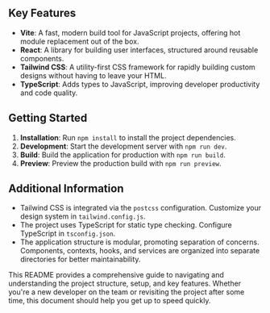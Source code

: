 
## Key Features

- **Vite**: A fast, modern build tool for JavaScript projects, offering hot module replacement out of the box.
- **React**: A library for building user interfaces, structured around reusable components.
- **Tailwind CSS**: A utility-first CSS framework for rapidly building custom designs without having to leave your HTML.
- **TypeScript**: Adds types to JavaScript, improving developer productivity and code quality.

## Getting Started

1. **Installation**: Run `npm install` to install the project dependencies.
2. **Development**: Start the development server with `npm run dev`.
3. **Build**: Build the application for production with `npm run build`.
4. **Preview**: Preview the production build with `npm run preview`.

## Additional Information

- Tailwind CSS is integrated via the `postcss` configuration. Customize your design system in `tailwind.config.js`.
- The project uses TypeScript for static type checking. Configure TypeScript in `tsconfig.json`.
- The application structure is modular, promoting separation of concerns. Components, contexts, hooks, and services are organized into separate directories for better maintainability.

This README provides a comprehensive guide to navigating and understanding the project structure, setup, and key features. Whether you're a new developer on the team or revisiting the project after some time, this document should help you get up to speed quickly.
